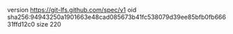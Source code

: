 version https://git-lfs.github.com/spec/v1
oid sha256:94943250a1901663e48cad085673b41fc538079d39ee85bfb0fb66631ffd12c0
size 220
